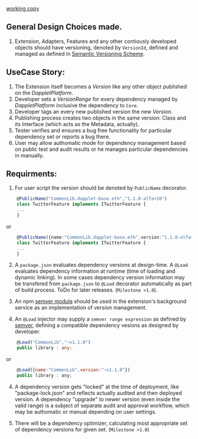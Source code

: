 [working copy](https://hackmd.io/8LP2bqUqQ8OjpYSa2fkHgA?both)

## General Design Choices made.
1. Extension, Adapters, Features and any other contiously developed objects should have versioning, denoted by `VersionId`, defined and managed as defined in [Semantic Versioning Scheme](https://semver.org/).

## UseCase Story:
1. The Extension itself becomes a *Version* like any other object published on the *DappletPlatform*.
2. Developer sets a *VersionRange* for every dependency managed  by *DappletPlatform* inclusive the dependency to `Core`.
3. Developer tags an every new published version the new *Version*.
4. Publishing process creates two objects in the same version: Class and its Interface (which acts as the Metadata, actually). 
5. Tester verifies and ensures a bug free functionality for particular dependency set or reports a bug there.
6. User may allow authomatic mode for dependency management based on public test and audit results or he manages particular dependencies in manually.
 
## Requirments:
1. For user script the version should be denoted by `PublicName` decorator.
```typescript
    @PublicName("CommonLib.dapplet-base.eth","1.1.0-alfa+10")
    class TwitterFeature implements ITwitterFeature {
    ...
    }
```
or
```typescript
    @PublicName({name:"CommonLib.dapplet-base.eth",version:"1.1.0-alfa+10"})
    class TwitterFeature implements ITwitterFeature {
    ...
    }
```
2.  A `package.json` evaluates dependency versions at design-time. A `@Load` evaluates dependency information at runtime (time of loading and dynamic linking). In some cases dependency version information may be transfered from `package.json` to `@Load` decorator automatically as part of build process. 
ToDo for later releases. (`Milestone >1.0`).
 
3.  An npm [semver module](https://www.npmjs.com/package/semver) should be used in the extension's background service as an implementation of version management.
4. An `@Load` injector may supply a `semver range expression` as defined by [semver](https://www.npmjs.com/package/semver#ranges), defining a compatible dependency vesions as designed by developer. 
```typescript
    @Load("CommonLib","~v1.1.0")
    public library : any;
```
or
```javascript
    @Load({name:"CommonLib",version:"~v1.1.0"})
    public library : any;
```
4. A dependency version gets "locked" at the time of deployment, like "package-lock.json" and reflects actually audited and then deployed version. A dependency "upgrade" to newer version (even inside the valid range) is a subject of separate audit and approval workflow, which may be authomatic or manual depending on user settings. 

5. There will be a dependency optimizer, calculating most appropriate set of dependency versions for given set. (`Milestone >1.0`) 
